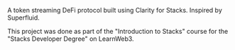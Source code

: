 A token streaming DeFi protocol built using Clarity for Stacks. Inspired by Superfluid.

This project was done as part of the "Introduction to Stacks" course for the "Stacks Developer Degree" on LearnWeb3.
